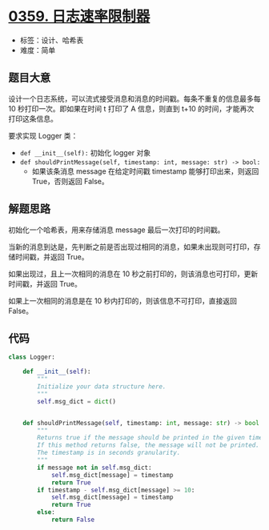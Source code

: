 # [0359. 日志速率限制器](https://leetcode.cn/problems/logger-rate-limiter/)

- 标签：设计、哈希表
- 难度：简单

## 题目大意

设计一个日志系统，可以流式接受消息和消息的时间戳。每条不重复的信息最多每 10 秒打印一次。即如果在时间 t 打印了 A 信息，则直到 t+10 的时间，才能再次打印这条信息。

要求实现 Logger 类：

- `def __init__(self):` 初始化 logger 对象
- `def shouldPrintMessage(self, timestamp: int, message: str) -> bool:`
  - 如果该条消息 message 在给定时间戳 timestamp 能够打印出来，则返回 True，否则返回 False。

## 解题思路

初始化一个哈希表，用来存储消息 message 最后一次打印的时间戳。

当新的消息到达是，先判断之前是否出现过相同的消息，如果未出现则可打印，存储时间戳，并返回 True。

如果出现过，且上一次相同的消息在 10 秒之前打印的，则该消息也可打印，更新时间戳，并返回 True。

如果上一次相同的消息是在 10 秒内打印的，则该信息不可打印，直接返回 False。

## 代码

```Python
class Logger:

    def __init__(self):
        """
        Initialize your data structure here.
        """
        self.msg_dict = dict()


    def shouldPrintMessage(self, timestamp: int, message: str) -> bool:
        """
        Returns true if the message should be printed in the given timestamp, otherwise returns false.
        If this method returns false, the message will not be printed.
        The timestamp is in seconds granularity.
        """
        if message not in self.msg_dict:
            self.msg_dict[message] = timestamp
            return True
        if timestamp - self.msg_dict[message] >= 10:
            self.msg_dict[message] = timestamp
            return True
        else:
            return False
```

